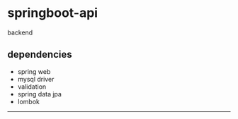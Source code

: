 # springboot-api



backend

## dependencies
- spring web
- mysql driver
- validation
- spring data jpa
- lombok

---

[](https://www.youtube.com/watch?v=1zCvBCqmUuo)